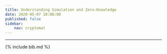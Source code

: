 ```yaml
---
title: Understanding Simulation and Zero-Knowledge
date: 2020-05-07 10:00:00
published: false
sidebar:
    nav: cryptomat
---
```


<!-- TODO:

A nice explanation of ZK via two games by Groth at MSR: https://youtu.be/KSZB9hsrh3c?t=1146

See ZK definition in 20.3.5 of Boneh-Shoup'23, which discusses why the simulator must have "extra power":
 - without extra power, it would allow anyone to forge proofs for x \notin L
 - and if you say, well, maybe the simulator could work just for x \in L and fail for x \notin L, then that gives a poly-time decider for L. since many L's are in NP or NP-complete, this will not work

Interesting subtleties to cover:

1. signatures are zkpoks of a secret key or not?

2. Simulation for deniable authentication should be 'straight line' (no rewinding allowed for some reason) according to Gennaro's presentation.
See:

 - straight line extraction[^BWN15e]: "An extractor is straight-line if it only
 sees a single execution of the prover (and learns the RO queries/answers that the
 prover makes), or rewinding if it is allowed to launch and interact with further
 copies of the prover (with the same coins used to produce the statement) before
 returning a witness"
 - Pass's paper on why: https://iacr.org/archive/crypto2003/27290315/27290315.pdf
 - https://www.dmi.unict.it/diraimondo/web/wp-content/uploads/papers/deniability-ake.pdf

3. NIZK versus interactive ZK: both have simulators, no? But NIZK guarantees are  weaker since you can send proof to others and convince them. How is the simulation different?

4. witness indistinguishability

5. adaptive ZK

6. ZK vs ZKPoK: https://crypto.stackexchange.com/questions/10595/when-would-one-prefer-a-proof-of-knowledge-instead-of-a-zero-knowledge-proof/79930#79930

sure, there exists x such that h = g^x. for any h... but do you know the god damn x?

-->

---

{% include bib.md %}
